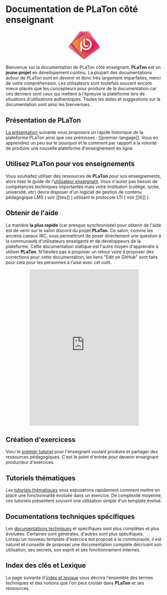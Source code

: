 # Documentation de PLaTon côté enseignant

<p align="center">
<img alt="Logo de PLaTon" src="images/logo_color.svg" width="20%">
</p>

Bienvenue sur la documentation de PLaTon côté enseignant. **PLaTon** est un **jeune projet**
en dévellopement continu. La plupart des documentations autour de PLaTon sont en 
devenir et donc très largement imparfaites, merci de votre compréhension. Les utilisateurs 
sont toutefois souvent encore mieux placés que les concepteurs pour produire de la 
documentation car ces derniers sont ceux qui mettent à l'épreuve la plateforme lors de 
situations d'utilisations authentiques. Toutes les aides et suggestions sur la documentation 
sont ainsi les bienvenues.


## Présentation de PLaTon

[La présentation](presentation/index.md) suivante vous proposera un rapide historique de la plateforme 
PLaTon ainsi que ces prémisses : [[premier-langage]]. Vous en apprendrez un peu sur le pourquoi et 
le comment par rapport à la volonté de produire une nouvelle plateforme d'enseignement en ligne.


## Utilisez PLaTon pour vos enseignements

Vous souhaitez utiliser des ressources de **PLaTon** pour vos enseignements, alors lisez le guide 
de l'[utilisateur enseignant](use_platon/index.md). Vous n'aurez pas besoin de compétances techniques 
importantes mais votre institution (collège, lycée, université, etc) devra disposer d'un logiciel 
de gestion de contenu pédagogique LMS ( voir [[lms]] ) utilisant le protocole LTI ( voir [[lti]] ).


## Obtenir de l'aide

La manière **la plus rapide** (car presque synchronisée) pour obtenir de l'aide est de venir sur 
le salon discord du projet **PLaTon**. Ce salon, comme les anciens canaux IRC, vous permettront
de poser directement une question à la communauté d'utilisateurs enseigants et de développeurs
de la plateforme. Cette documentation statique est l'autre moyen d'apprendre à utiliser 
**PLaTon**. N'hésitez pas à proposer un retour voire à proposer des corrections pour cette 
documentation, les liens "Edit on GitHub" sont faits pour cela pour les personnes à l'aise 
avec cet outil.

<p align="center">
<iframe src="https://discord.com/widget?id=689030467995041793&theme=dark" width="350" height="500" allowtransparency="true" frameborder="0" sandbox="allow-popups allow-popups-to-escape-sandbox allow-same-origin allow-scripts"></iframe>
</p>

## Création d'exercicess

Voici le [premier tutoriel](create_exo/index.md) pour l'enseignant voulant produire et partager 
des ressources pédagogiques. C'est le point d'entrée pour devenir enseignant producteur d'exercices.


## Tutoriels thématiques

Les [tutoriels thématiques](thematic_tut/index.md) vous exposerons rapidement comment mettre 
en place une fonctionnalité évoluée dans un exercice. De complexité moyenne, ces tutoriels présentent 
souvent une utilisation simple d'un template évolué.


## Documentations techniques spécifiques

Les [documentations techniques](technic_doc/index.md) et spécifiques sont plus complètes 
et plus évoluées. Certaines sont générales, d'autres sont plus spécifiques. Lorsqu'un nouveau template 
d'exercice est proposé à la communauté, il est naturel et conseillé de proposer une documentation complète 
décrivant son utilisation, ses secrets, son esprit et ses fonctionnement internes.


## Index des clés et Lexique

La page suivante d'[index et lexique](lexique.md) vous décrira l'ensemble des termes techniques 
et des notions que l'on peut croiser dans **PLaTon** et ses ressources.
